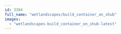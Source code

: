 ```yaml
---
id: 3384
full_name: "wetlandscapes/build_container_on_shub"
images: 
  - "wetlandscapes-build_container_on_shub-latest"
---
```

